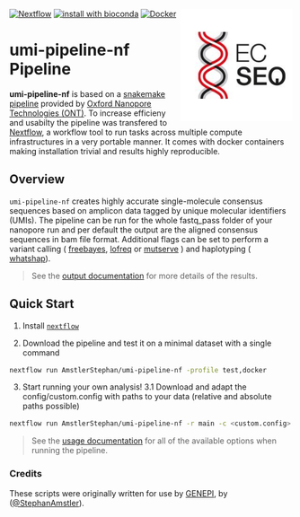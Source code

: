 [<img width="200" align="right" src="docs/images/ecseq.jpg">](https://www.ecseq.com)
[![Nextflow](https://img.shields.io/badge/nextflow-20.07.1-brightgreen.svg)](https://www.nextflow.io/)
[![install with bioconda](https://img.shields.io/badge/install%20with-bioconda-brightgreen.svg)](http://bioconda.github.io/)
[![Docker](https://img.shields.io/docker/automated/ecseq/dnaseq.svg)](https://hub.docker.com/r/ecseq/dnaseq)

umi-pipeline-nf Pipeline
======================

**umi-pipeline-nf** is based on a [snakemake pipeline](https://github.com/nanoporetech/pipeline-umi-amplicon) provided by [Oxford Nanopore Technologies (ONT)](https://nanoporetech.com/). To increase efficieny and usabilty the pipeline was transfered to [Nextflow](https://www.nextflow.io), a workflow tool to run tasks across multiple compute infrastructures in a very portable manner. It comes with docker containers making installation trivial and results highly reproducible.

## Overview
`umi-pipeline-nf` creates highly accurate single-molecule consensus sequences based on amplicon data tagged by unique molecular identifiers (UMIs). The pipeline can be run for the whole fastq_pass folder of your nanopore run and per default the output are the aligned consensus sequences in bam file format. 
Additional flags can be set to perform a variant calling ( [freebayes](https://github.com/freebayes/freebayes), [lofreq](http://csb5.github.io/lofreq/) or [mutserve](https://mitoverse.readthedocs.io/mutserve/mutserve/) ) and haplotyping ( [whatshap](https://whatshap.readthedocs.io/en/latest/index.html)).

> See the [output documentation](docs/output.md) for more details of the results.

## Quick Start

1. Install [`nextflow`](https://www.nextflow.io/)

2. Download the pipeline and test it on a minimal dataset with a single command

```bash
nextflow run AmstlerStephan/umi-pipeline-nf -profile test,docker
```

3. Start running your own analysis!
3.1 Download and adapt the config/custom.config with paths to your data (relative and absolute paths possible)

```bash
nextflow run AmstlerStephan/umi-pipeline-nf -r main -c <custom.config> -profile docker 
```

> See the [usage documentation](docs/usage.md) for all of the available options when running the pipeline.


### Credits

These scripts were originally written for use by [GENEPI](https://genepi.i-med.ac.at/), by ([@StephanAmstler](https://github.com/AmstlerStephan)).
